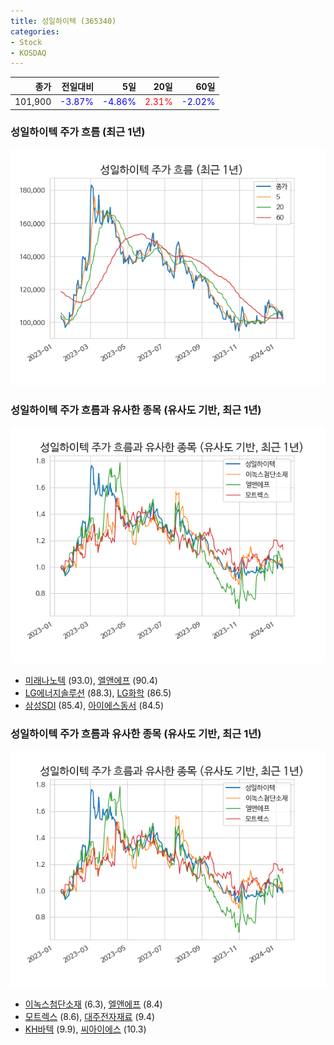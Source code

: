 ```yaml
---
title: 성일하이텍 (365340)
categories:
- Stock
- KOSDAQ
---
```


|종가|전일대비|5일|20일|60일|
|---:|-------:|--:|---:|---:|
|101,900|<span style="color: blue">-3.87%</span>|<span style="color: blue">-4.86%</span>|<span style="color: red">2.31%</span>|<span style="color: blue">-2.02%</span>|

<!-- more -->
### 성일하이텍 주가 흐름 (최근 1년)
![365340](/assets/images/stock/365340.png)


### 성일하이텍 주가 흐름과 유사한 종목 (유사도 기반, 최근 1년)
![365340](/assets/images/stock/365340_sim.png)

- [미래나노텍](/095500/) (93.0), [엘앤에프](/066970/) (90.4)
- [LG에너지솔루션](/373220/) (88.3), [LG화학](/051910/) (86.5)
- [삼성SDI](/006400/) (85.4), [아이에스동서](/010780/) (84.5)


### 성일하이텍 주가 흐름과 유사한 종목 (유사도 기반, 최근 1년)
![365340](/assets/images/stock/365340_sim.png)

- [이녹스첨단소재](/272290/) (6.3), [엘앤에프](/066970/) (8.4)
- [모트렉스](/118990/) (8.6), [대주전자재료](/078600/) (9.4)
- [KH바텍](/060720/) (9.9), [씨아이에스](/222080/) (10.3)